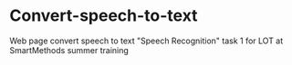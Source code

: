 # Convert-speech-to-text
Web page convert speech to text "Speech Recognition" task 1 for LOT at SmartMethods summer training
